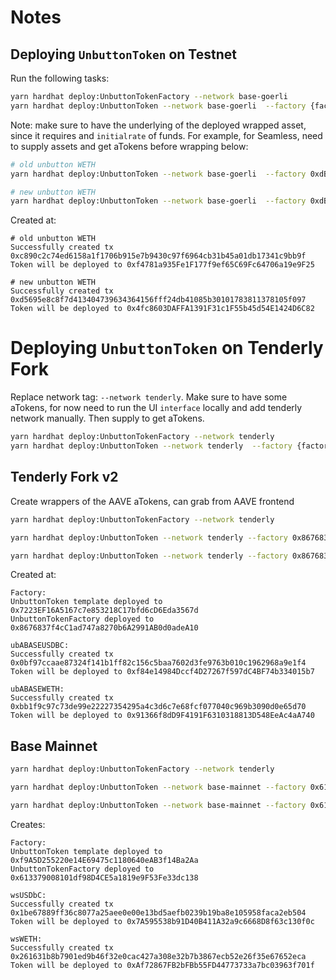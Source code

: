 # Notes

## Deploying `UnbuttonToken` on Testnet

Run the following tasks:

```bash
yarn hardhat deploy:UnbuttonTokenFactory --network base-goerli
yarn hardhat deploy:UnbuttonToken --network base-goerli  --factory {factoryAddress} --underlying {tokenToWrapAddress} --name {name} --symbol {symbol} --initialRate 1
```

Note: make sure to have the underlying of the deployed wrapped asset, since it requires and `initialrate` of funds. For example, for Seamless, need to supply assets and get aTokens before wrapping below:

```bash
# old unbutton WETH
yarn hardhat deploy:UnbuttonToken --network base-goerli  --factory 0xdB48F0FF1335b48bf73194e29Aa6c3E8dB92d8ae --underlying 0x7A71F6514bE49500712AB09D5fFeA6a9ea5C2C45 --name "Unbuttoned Aave BASE WETH" --symbol ubABASEWETH --initialrate 1

# new unbutton WETH
yarn hardhat deploy:UnbuttonToken --network base-goerli  --factory 0xdB48F0FF1335b48bf73194e29Aa6c3E8dB92d8ae --underlying 0x2311D94F5a407D1AA3D8400a7dECF8E2324A033D --name "Unbuttoned Aave BASE WETH" --symbol ubABASEWETH2 --initialrate 1
```

Created at:

```
# old unbutton WETH
Successfully created tx 0xc890c2c74ed6158a1f1706b915e7b9430c97f6964cb31b45a01db17341c9bb9f
Token will be deployed to 0xf4781a935Fe1F177f9ef65C69Fc64706a19e9F25

# new unbutton WETH
Successfully created tx 0xd5695e8c8f7d413404739634364156fff24db41085b30101783811378105f097
Token will be deployed to 0x4fc8603DAFFA1391F31c1F55b45d54E1424D6C82
```

# Deploying `UnbuttonToken` on Tenderly Fork

Replace network tag: `--network tenderly`. Make sure to have some aTokens, for now need to run the UI `interface` locally and add tenderly network manually. Then supply to get aTokens.

```bash
yarn hardhat deploy:UnbuttonTokenFactory --network tenderly
yarn hardhat deploy:UnbuttonToken --network tenderly  --factory {factoryAddress} --underlying {tokenToWrapAddress} --name {name} --symbol {symbol} --initialRate 1
```

## Tenderly Fork v2

Create wrappers of the AAVE aTokens, can grab from AAVE frontend

```bash
yarn hardhat deploy:UnbuttonTokenFactory --network tenderly

yarn hardhat deploy:UnbuttonToken --network tenderly --factory 0x8676837f4cC1ad747a8270b6A2991AB0d0adeA10 --underlying 0x350B43b4C0757E2f589CACab7AD51aA74762F47B --name "Unbuttoned Aave BASE USDBC" --symbol ubABASEUSDBC --initialrate 1

yarn hardhat deploy:UnbuttonToken --network tenderly --factory 0x8676837f4cC1ad747a8270b6A2991AB0d0adeA10 --underlying 0x7d00064279473c95FF1EEfAc79581405E6468aD5 --name "Unbuttoned Aave BASE WETH" --symbol ubABASEWETH --initialrate 1
```

Created at:

```
Factory:
UnbuttonToken template deployed to 0x7223EF16A5167c7e853218C17bfd6cD6Eda3567d
UnbuttonTokenFactory deployed to 0x8676837f4cC1ad747a8270b6A2991AB0d0adeA10

ubABASEUSDBC:
Successfully created tx 0x0bf97ccaae87324f141b1ff82c156c5baa7602d3fe9763b010c1962968a9e1f4
Token will be deployed to 0xf84e14984Dccf4D27267f597dC4BF74b334015b7

ubABASEWETH:
Successfully created tx 0xbb1f9c97c73de99e22227354295a4c3d6c7e68fcf077040c969b3090d0e65d70
Token will be deployed to 0x91366f8dD9F4191F6310318813D548EeAc4aA740
```

## Base Mainnet

```bash
yarn hardhat deploy:UnbuttonTokenFactory --network tenderly

yarn hardhat deploy:UnbuttonToken --network base-mainnet --factory 0x613379008101df98D4CE5a1819e9F53Fe33dc138 --underlying 0x13A13869B814Be8F13B86e9875aB51bda882E391 --name "Wrapped Seamless USDbC" --symbol wsUSDbC --initialrate 1

yarn hardhat deploy:UnbuttonToken --network base-mainnet --factory 0x613379008101df98D4CE5a1819e9F53Fe33dc138 --underlying 0x48bf8fCd44e2977c8a9A744658431A8e6C0d866c --name "Wrapped Seamless WETH" --symbol wsWETH --initialrate 1
```

Creates:

```
Factory:
UnbuttonToken template deployed to 0xf9A5D255220e14E69475c1180640eAB3f14Ba2Aa
UnbuttonTokenFactory deployed to 0x613379008101df98D4CE5a1819e9F53Fe33dc138

wsUSDbC:
Successfully created tx 0x1be67889ff36c8077a25aee0e00e13bd5aefb0239b19ba8e105958faca2eb504
Token will be deployed to 0x7A595538b91D40B411A32a9c6668D8f63c130f0c

wsWETH:
Successfully created tx 0x261631b8b7901ed9b46f32e0cac427a308e32b7b3867ecb52e26f35e67652eca
Token will be deployed to 0xAf72867FB2bFBb55FD44773733a7bc03963f701f
```
